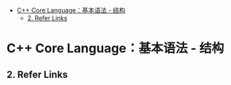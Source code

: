 - [C++ Core Language：基本语法 - 结构](#c-core-language基本语法---结构)
  - [2. Refer Links](#2-refer-links)

# C++ Core Language：基本语法 - 结构


## 2. Refer Links
